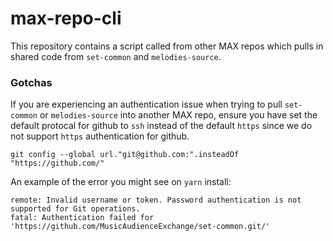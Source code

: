 # max-repo-cli

This repository contains a script called from other MAX repos which pulls in shared code from `set-common` and `melodies-source`.

### Gotchas

If you are experiencing an authentication issue when trying to pull `set-common` or `melodies-source` into another MAX repo, ensure you have set the default protocal for github to `ssh` instead of the default `https` since we do not support `https` authentication for github.

`git config --global url."git@github.com:".insteadOf "https://github.com/"`

An example of the error you might see on `yarn` install:

```
remote: Invalid username or token. Password authentication is not supported for Git operations.
fatal: Authentication failed for 'https://github.com/MusicAudienceExchange/set-common.git/'
```
